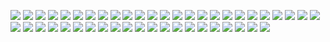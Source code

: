 ![](https://github.com/muhammadsanwarulislam/PHP-All-in-One/blob/master/ZCE%20Preparation/Function%20and%20Array/questions/001.jpg)
![](https://github.com/muhammadsanwarulislam/PHP-All-in-One/blob/master/ZCE%20Preparation/Function%20and%20Array/questions/002.jpg)
![](https://github.com/muhammadsanwarulislam/PHP-All-in-One/blob/master/ZCE%20Preparation/Function%20and%20Array/questions/003.jpg)
![](https://github.com/muhammadsanwarulislam/PHP-All-in-One/blob/master/ZCE%20Preparation/Function%20and%20Array/questions/004.jpg)
![](https://github.com/muhammadsanwarulislam/PHP-All-in-One/blob/master/ZCE%20Preparation/Function%20and%20Array/questions/005.jpg)
![](https://github.com/muhammadsanwarulislam/PHP-All-in-One/blob/master/ZCE%20Preparation/Function%20and%20Array/questions/006.jpg)
![](https://github.com/muhammadsanwarulislam/PHP-All-in-One/blob/master/ZCE%20Preparation/Function%20and%20Array/questions/007.jpg)
![](https://github.com/muhammadsanwarulislam/PHP-All-in-One/blob/master/ZCE%20Preparation/Function%20and%20Array/questions/008.jpg)
![](https://github.com/muhammadsanwarulislam/PHP-All-in-One/blob/master/ZCE%20Preparation/Function%20and%20Array/questions/009_exp.jpg)
![](https://github.com/muhammadsanwarulislam/PHP-All-in-One/blob/master/ZCE%20Preparation/Function%20and%20Array/questions/009.jpg)
![](https://github.com/muhammadsanwarulislam/PHP-All-in-One/blob/master/ZCE%20Preparation/Function%20and%20Array/questions/010.jpg)
![](https://github.com/muhammadsanwarulislam/PHP-All-in-One/blob/master/ZCE%20Preparation/Function%20and%20Array/questions/011.jpg)
![](https://github.com/muhammadsanwarulislam/PHP-All-in-One/blob/master/ZCE%20Preparation/Function%20and%20Array/questions/012.jpg)
![](https://github.com/muhammadsanwarulislam/PHP-All-in-One/blob/master/ZCE%20Preparation/Function%20and%20Array/questions/013.jpg)
![](https://github.com/muhammadsanwarulislam/PHP-All-in-One/blob/master/ZCE%20Preparation/Function%20and%20Array/questions/014.jpg)
![](https://github.com/muhammadsanwarulislam/PHP-All-in-One/blob/master/ZCE%20Preparation/Function%20and%20Array/questions/015.jpg)
![](https://github.com/muhammadsanwarulislam/PHP-All-in-One/blob/master/ZCE%20Preparation/Function%20and%20Array/questions/016.jpg)
![](https://github.com/muhammadsanwarulislam/PHP-All-in-One/blob/master/ZCE%20Preparation/Function%20and%20Array/questions/017.jpg)
![](https://github.com/muhammadsanwarulislam/PHP-All-in-One/blob/master/ZCE%20Preparation/Function%20and%20Array/questions/018.jpg)
![](https://github.com/muhammadsanwarulislam/PHP-All-in-One/blob/master/ZCE%20Preparation/Function%20and%20Array/questions/019.jpg)
![](https://github.com/muhammadsanwarulislam/PHP-All-in-One/blob/master/ZCE%20Preparation/Function%20and%20Array/questions/020.jpg)
![](https://github.com/muhammadsanwarulislam/PHP-All-in-One/blob/master/ZCE%20Preparation/Function%20and%20Array/questions/021_exp.jpg)
![](https://github.com/muhammadsanwarulislam/PHP-All-in-One/blob/master/ZCE%20Preparation/Function%20and%20Array/questions/021.jpg)
![](https://github.com/muhammadsanwarulislam/PHP-All-in-One/blob/master/ZCE%20Preparation/Function%20and%20Array/questions/022.jpg)
![](https://github.com/muhammadsanwarulislam/PHP-All-in-One/blob/master/ZCE%20Preparation/Function%20and%20Array/questions/023.jpg)
![](https://github.com/muhammadsanwarulislam/PHP-All-in-One/blob/master/ZCE%20Preparation/Function%20and%20Array/questions/024.jpg)
![](https://github.com/muhammadsanwarulislam/PHP-All-in-One/blob/master/ZCE%20Preparation/Function%20and%20Array/questions/025.jpg)
![](https://github.com/muhammadsanwarulislam/PHP-All-in-One/blob/master/ZCE%20Preparation/Function%20and%20Array/questions/026.jpg)
![](https://github.com/muhammadsanwarulislam/PHP-All-in-One/blob/master/ZCE%20Preparation/Function%20and%20Array/questions/027.jpg)
![](https://github.com/muhammadsanwarulislam/PHP-All-in-One/blob/master/ZCE%20Preparation/Function%20and%20Array/questions/028.jpg)
![](https://github.com/muhammadsanwarulislam/PHP-All-in-One/blob/master/ZCE%20Preparation/Function%20and%20Array/questions/029.jpg)
![](https://github.com/muhammadsanwarulislam/PHP-All-in-One/blob/master/ZCE%20Preparation/Function%20and%20Array/questions/030_exp.jpg)
![](https://github.com/muhammadsanwarulislam/PHP-All-in-One/blob/master/ZCE%20Preparation/Function%20and%20Array/questions/030.jpg)
![](https://github.com/muhammadsanwarulislam/PHP-All-in-One/blob/master/ZCE%20Preparation/Function%20and%20Array/questions/031.jpg)
![](https://github.com/muhammadsanwarulislam/PHP-All-in-One/blob/master/ZCE%20Preparation/Function%20and%20Array/questions/032.jpg)
![](https://github.com/muhammadsanwarulislam/PHP-All-in-One/blob/master/ZCE%20Preparation/Function%20and%20Array/questions/033.jpg)
![](https://github.com/muhammadsanwarulislam/PHP-All-in-One/blob/master/ZCE%20Preparation/Function%20and%20Array/questions/034.jpg)
![](https://github.com/muhammadsanwarulislam/PHP-All-in-One/blob/master/ZCE%20Preparation/Function%20and%20Array/questions/035.jpg)
![](https://github.com/muhammadsanwarulislam/PHP-All-in-One/blob/master/ZCE%20Preparation/Function%20and%20Array/questions/036.jpg)
![](https://github.com/muhammadsanwarulislam/PHP-All-in-One/blob/master/ZCE%20Preparation/Function%20and%20Array/questions/037.jpg)
![](https://github.com/muhammadsanwarulislam/PHP-All-in-One/blob/master/ZCE%20Preparation/Function%20and%20Array/questions/038.jpg)
![](https://github.com/muhammadsanwarulislam/PHP-All-in-One/blob/master/ZCE%20Preparation/Function%20and%20Array/questions/039.jpg)
![](https://github.com/muhammadsanwarulislam/PHP-All-in-One/blob/master/ZCE%20Preparation/Function%20and%20Array/questions/040.jpg)
![](https://github.com/muhammadsanwarulislam/PHP-All-in-One/blob/master/ZCE%20Preparation/Function%20and%20Array/questions/041.jpg)
![](https://github.com/muhammadsanwarulislam/PHP-All-in-One/blob/master/ZCE%20Preparation/Function%20and%20Array/questions/042.jpg)
![](https://github.com/muhammadsanwarulislam/PHP-All-in-One/blob/master/ZCE%20Preparation/Function%20and%20Array/questions/043.jpg)

